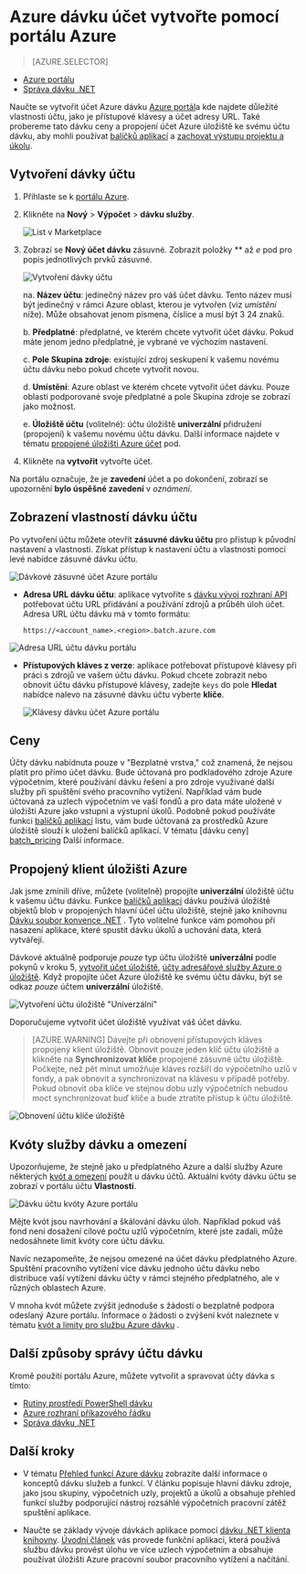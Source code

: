 <properties
    pageTitle="Vytvořte účet Azure dávku | Microsoft Azure"
    description="Naučte se vytvořit účet Azure dávku Azure portálu spustit ve velkém měřítku paralelní úloh v cloudu"
    services="batch"
    documentationCenter=""
    authors="mmacy"
    manager="timlt"
    editor=""/>

<tags
    ms.service="batch"
    ms.workload="big-compute"
    ms.tgt_pltfrm="na"
    ms.devlang="na"
    ms.topic="get-started-article"
    ms.date="09/21/2016"
    ms.author="marsma"/>

# <a name="create-an-azure-batch-account-using-the-azure-portal"></a>Azure dávku účet vytvořte pomocí portálu Azure

> [AZURE.SELECTOR]
- [Azure portálu](batch-account-create-portal.md)
- [Správa dávku .NET](batch-management-dotnet.md)

Naučte se vytvořit účet Azure dávku [Azure portál][azure_portal]a kde najdete důležité vlastnosti účtu, jako je přístupové klávesy a účet adresy URL. Také probereme tato dávku ceny a propojení účet Azure úložiště ke svému účtu dávku, aby mohli používat [balíčků aplikací](batch-application-packages.md) a [zachovat výstupu projektu a úkolu](batch-task-output.md).

## <a name="create-a-batch-account"></a>Vytvoření dávky účtu

1. Přihlaste se k [portálu Azure][azure_portal].

2. Klikněte na **Nový** > **Výpočet** > **dávku služby**.

    ![List v Marketplace][marketplace_portal]

3. Zobrazí se **Nový účet dávku** zásuvné. Zobrazit položky ** až *e* pod pro popis jednotlivých prvků zásuvné.

    ![Vytvoření dávky účtu][account_portal]

    na. **Název účtu**: jedinečný název pro váš účet dávku. Tento název musí být jedinečný v rámci Azure oblast, kterou je vytvořen (viz *umístění* níže). Může obsahovat jenom písmena, číslice a musí být 3 24 znaků.

    b. **Předplatné**: předplatné, ve kterém chcete vytvořit účet dávku. Pokud máte jenom jedno předplatné, je vybrané ve výchozím nastavení.

    c. **Pole Skupina zdroje**: existující zdroj seskupení k vašemu novému účtu dávku nebo pokud chcete vytvořit novou.

    d. **Umístění**: Azure oblast ve kterém chcete vytvořit účet dávku. Pouze oblasti podporované svoje předplatné a pole Skupina zdroje se zobrazí jako možnost.

    e. **Úložiště účtu** (volitelné): účtu úložiště **univerzální** přidružení (propojení) k vašemu novému účtu dávku. Další informace najdete v tématu [propojené úložišti Azure účet](#linked-azure-storage-account) pod.

4. Klikněte na **vytvořit** vytvořte účet.

  Na portálu označuje, že je **zavedení** účet a po dokončení, zobrazí se upozornění **bylo úspěšné zavedení** v *oznámení*.

## <a name="view-batch-account-properties"></a>Zobrazení vlastností dávku účtu

Po vytvoření účtu můžete otevřít **zásuvné dávku účtu** pro přístup k původní nastavení a vlastnosti. Získat přístup k nastavení účtu a vlastnosti pomocí levé nabídce zásuvné dávku účtu.

![Dávkové zásuvné účet Azure portálu][account_blade]

* **Adresa URL dávku účtu**: aplikace vytvoříte s [dávku vývoj rozhraní API](batch-technical-overview.md#batch-development-apis) potřebovat účtu URL přidávání a používání zdrojů a průběh úloh účet. Adresa URL účtu dávku má v tomto formátu:

    `https://<account_name>.<region>.batch.azure.com`

![Adresa URL účtu dávku portálu][account_url]

* **Přístupových kláves z verze**: aplikace potřebovat přístupové klávesy při práci s zdrojů ve vašem účtu dávku. Pokud chcete zobrazit nebo obnovit účtu dávku přístupové klávesy, zadejte `keys` do pole **Hledat** nabídce nalevo na zásuvné dávku účtu vyberte **klíče**.

    ![Klávesy dávku účet Azure portálu][account_keys]

## <a name="pricing"></a>Ceny

Účty dávku nabídnuta pouze v "Bezplatné vrstva," což znamená, že nejsou platit pro přímo účet dávku. Bude účtovaná pro podkladového zdroje Azure výpočetním, které používání dávku řešení a pro zdroje využívané další služby při spuštění svého pracovního vytížení. Například vám bude účtovaná za uzlech výpočetním ve vaší fondů a pro data máte uložené v úložišti Azure jako vstupní a výstupní úkolů. Podobně pokud používáte funkci [balíčků aplikací](batch-application-packages.md) listu, vám bude účtovaná za prostředků Azure úložiště slouží k uložení balíčků aplikací. V tématu [dávku ceny] [ batch_pricing] Další informace.

## <a name="linked-azure-storage-account"></a>Propojený klient úložišti Azure

Jak jsme zmínili dříve, můžete (volitelně) propojíte **univerzální** úložiště účtu k vašemu účtu dávku. Funkce [balíčků aplikací](batch-application-packages.md) dávku používá úložiště objektů blob v propojených hlavní účel účtu úložiště, stejně jako knihovnu [Dávku soubor konvence .NET](batch-task-output.md) . Tyto volitelné funkce vám pomohou při nasazení aplikace, které spustit dávku úkolů a uchování data, která vytvářejí.

Dávkové aktuálně podporuje *pouze* typ účtu úložiště **univerzální** podle pokynů v kroku 5, [vytvořit účet úložiště](../storage/storage-create-storage-account.md#create-a-storage-account), [účty adresářové služby Azure o úložiště](../storage/storage-create-storage-account.md). Když propojíte účet Azure úložiště ke svému účtu dávku, být se odkaz *pouze* účtem **univerzální** úložiště.

![Vytvoření účtu úložiště "Univerzální"][storage_account]

Doporučujeme vytvořit účet úložiště využívat váš účet dávku.

>[AZURE.WARNING] Dávejte při obnovení přístupových kláves propojený klient úložiště. Obnovit pouze jeden klíč účtu úložiště a klikněte na **Synchronizovat klíče** propojené zásuvné účtu úložiště. Počkejte, než pět minut umožňuje kláves rozšíří do výpočetního uzlů v fondy, a pak obnovit a synchronizovat na klávesu v případě potřeby. Pokud obnovit oba klíče ve stejnou dobu uzly výpočetních nebudou moct synchronizovat buď klíče a bude ztratíte přístup k účtu úložiště.

  ![Obnovení účtu klíče úložiště][4]

## <a name="batch-service-quotas-and-limits"></a>Kvóty služby dávku a omezení

Upozorňujeme, že stejně jako u předplatného Azure a další služby Azure některých [kvót a omezení](batch-quota-limit.md) použít u dávku účtů. Aktuální kvóty dávku účtu se zobrazí v portálu účtu **Vlastnosti**.

![Dávku účtu kvóty Azure portálu][quotas]

Mějte kvót jsou navrhování a škálování dávku úloh. Například pokud váš fond není dosažení cílové počtu uzlů výpočetním, které jste zadali, může nedosáhnete limit kvóty core účtu dávku.

Navíc nezapomeňte, že nejsou omezené na účet dávku předplatného Azure. Spuštění pracovního vytížení více dávku jednoho účtu dávku nebo distribuce vaší vytížení dávku účty v rámci stejného předplatného, ale v různých oblastech Azure.

V mnoha kvót můžete zvýšit jednoduše s žádostí o bezplatně podpora odeslaný Azure portálu. Informace o žádosti o zvýšení kvót naleznete v tématu [kvót a limity pro službu Azure dávku](batch-quota-limit.md) .

## <a name="other-batch-account-management-options"></a>Další způsoby správy účtu dávku

Kromě použití portálu Azure, můžete vytvořit a spravovat účty dávka s tímto:

* [Rutiny prostředí PowerShell dávku](batch-powershell-cmdlets-get-started.md)
* [Azure rozhraní příkazového řádku](../xplat-cli-install.md)
* [Správa dávku .NET](batch-management-dotnet.md)

## <a name="next-steps"></a>Další kroky

* V tématu [Přehled funkcí Azure dávku](batch-api-basics.md) zobrazíte další informace o konceptů dávku služeb a funkcí. V článku popisuje hlavní dávku zdroje, jako jsou skupiny, výpočetních uzly, projektů a úkolů a obsahuje přehled funkcí služby podporující nástroj rozsáhlé výpočetních pracovní zátěž spuštění aplikace.

* Naučte se základy vývoje dávkách aplikace pomocí [dávku .NET klienta knihovny](batch-dotnet-get-started.md). [Úvodní článek](batch-dotnet-get-started.md) vás provede funkční aplikaci, která používá službu dávku provést úlohu ve více uzlech výpočetním a obsahuje používat úložišti Azure pracovní soubor pracovního vytížení a načítání.

[api_net]: https://msdn.microsoft.com/library/azure/mt348682.aspx
[api_rest]: https://msdn.microsoft.com/library/azure/Dn820158.aspx

[azure_portal]: https://portal.azure.com
[batch_pricing]: https://azure.microsoft.com/pricing/details/batch/

[4]: ./media/batch-account-create-portal/batch_acct_04.png "Obnovení účtu klíče úložiště"
[marketplace_portal]: ./media/batch-account-create-portal/marketplace_batch.PNG
[account_blade]: ./media/batch-account-create-portal/batch_blade.png
[account_portal]: ./media/batch-account-create-portal/batch_acct_portal.png
[account_keys]: ./media/batch-account-create-portal/account_keys.PNG
[account_url]: ./media/batch-account-create-portal/account_url.png
[storage_account]: ./media/batch-account-create-portal/storage_account.png
[quotas]: ./media/batch-account-create-portal/quotas.png
